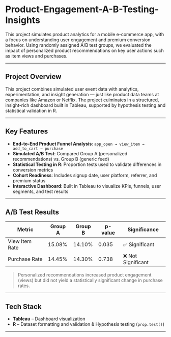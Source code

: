 # Product-Engagement-A-B-Testing-Insights


This project simulates product analytics for a mobile e-commerce app, with a focus on understanding user engagement and premium conversion behavior. Using randomly assigned A/B test groups, we evaluated the impact of personalized product recommendations on key user actions such as item views and purchases.

---

## Project Overview

This project combines simulated user event data with analytics, experimentation, and insight generation — just like product data teams at companies like Amazon or Netflix. The project culminates in a structured, insight-rich dashboard built in Tableau, supported by hypothesis testing and statistical validation in R.

---

## Key Features

- **End-to-End Product Funnel Analysis**: `app_open → view_item → add_to_cart → purchase`
- **Simulated A/B Test**: Compared Group A (personalized recommendations) vs. Group B (generic feed)
- **Statistical Testing in R**: Proportion tests used to validate differences in conversion metrics
- **Cohort Readiness**: Includes signup date, user platform, referrer, and premium status
- **Interactive Dashboard**: Built in Tableau to visualize KPIs, funnels, user segments, and test results

---

## A/B Test Results

| Metric            | Group A   | Group B   | p-value | Significance |
|-------------------|-----------|-----------|---------|--------------|
| View Item Rate    | 15.08%    | 14.10%    | 0.035   | ✅ Significant |
| Purchase Rate     | 14.45%    | 14.30%    | 0.738   | ❌ Not Significant |

> Personalized recommendations increased product engagement (views) but did not yield a statistically significant change in purchase rates.

---

## Tech Stack

- **Tableau** – Dashboard visualization
- **R** – Dataset formatting and validation & Hypothesis testing (`prop.test()`)

---



